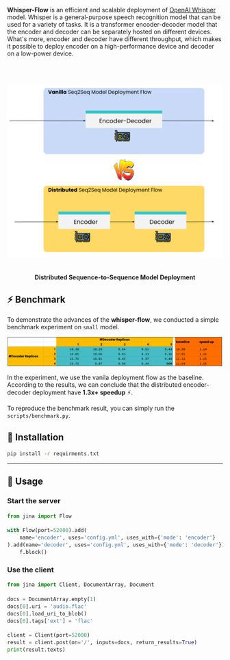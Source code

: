 
**Whisper-Flow** is an efficient and scalable deployment of [OpenAI Whisper](https://github.com/openai/whisper) model. 
Whisper is a general-purpose speech recognition model that can be used for a variety of tasks. 
It is a transformer encoder-decoder model that the encoder and decoder can be separately hosted on different devices.
What's more, encoder and decoder have different throughput, which makes it possible to deploy encoder on a high-performance device and decoder on a low-power device.


<p align="center">
<br>
<br>
<br>
<img src=".github/overview.svg?raw=true" alt="best-practice-deploy-seq2seq" width="600px">
<br>
<br>
<br>
<b>Distributed Sequence-to-Sequence Model Deployment</b>
</p>


## ⚡ Benchmark

To demonstrate the advances of the **whisper-flow**, we conducted a simple benchmark experiment on `small` model. 

<p align="center">
<img src=".github/benchmark.png" alt="benchmark">
</p>

In the experiment, we use the vanila deployment flow as the baseline. According to the results, we can conclude that the distributed encoder-decoder deployment have **1.3x+ speedup** ⚡.  

To reproduce the benchmark result, you can simply run the `scripts/benchmark.py`.  

## 💾 Installation

```bash
pip install -r requirments.txt
```

---

## 🚌 Usage


### Start the server 

```python
from jina import Flow

with Flow(port=52000).add(
    name='encoder', uses='config.yml', uses_with={'mode': 'encoder'}
).add(name='decoder', uses='config.yml', uses_with={'mode': 'decoder'}) as f:
    f.block()
```


### Use the client

```python
from jina import Client, DocumentArray, Document

docs = DocumentArray.empty(1)
docs[0].uri = 'audio.flac'
docs[0].load_uri_to_blob()
docs[0].tags['ext'] = 'flac'

client = Client(port=52000)
result = client.post(on='/', inputs=docs, return_results=True)
print(result.texts)
```